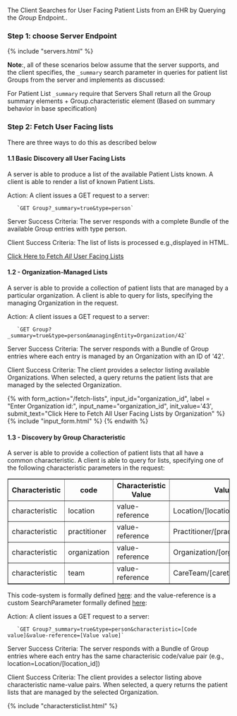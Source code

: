 The Client Searches for User Facing Patient Lists from an EHR by Querying the *Group* Endpoint..

### Step 1: choose Server Endpoint

{% include "servers.html" %}

**Note**:, all of these scenarios below assume that the server supports, and the client specifies, the `_summary` search parameter in queries for patient list Groups from the server and implements as discussed:

 For Patient List `_summary` require that Servers Shall return all the Group summary elements  + Group.characteristic element
(Based on summary behavior in base specification)

### Step 2: Fetch User Facing lists
There are three ways to do this as described below

#### 1.1 Basic Discovery all User Facing Lists
A server is able to produce a list of the available Patient Lists known.  A client is able to render a list of known Patient Lists.

Action: A client issues a GET request to a server:

       `GET Group?_summary=true&type=person`

Server Success Criteria: The server responds with a complete Bundle of the available Group entries with type person.

Client Success Criteria: The list of lists is processed e.g.,displayed in HTML.

<a href="/fetch-lists?value=all" class="btn btn-primary btn-lg active" role="button" aria-pressed="true">Click Here to Fetch <i>All</i> User Facing Lists</a>

#### 1.2 - Organization-Managed Lists

A server is able to provide a collection of patient lists that are managed by a particular organization.  A client is able to query for lists, specifying the managing Organization in the request.

Action: A client issues a GET request to a server:

       `GET Group?_summary=true&type=person&managingEntity=Organization/42`

Server Success Criteria: The server responds with a Bundle of Group entries where each entry is managed by an Organization with an ID of '42'.

Client Success Criteria: The client provides a selector listing available Organizations.  When selected, a query returns the patient lists that are managed by the selected Organization.

{% with form_action="/fetch-lists", input_id="organization_id", label = "Enter Organization id:", input_name="organization_id", init_value='43', submit_text="Click Here to Fetch All User Facing Lists by Organization" %}
{% include "input_form.html" %}
{% endwith %}

#### 1.3 - Discovery by Group Characteristic

A server is able to provide a collection of patient lists that all have a common characteristic.  A client is able to query for lists, specifying one of the following characteristic parameters in the request:

<table border="black">
<thead>
<tr>
<th>Characteristic</th>
<th>code</th>
<th>Characteristic Value</th>
<th>Value</th>
</tr>
</thead>
<tbody><tr>
<td>characteristic</td>
<td>location</td>
<td>value-reference</td>
<td>Location/[location_id]</td>
</tr>
<tr>
<td>characteristic</td>
<td>practitioner</td>
<td>value-reference</td>
<td>Practitioner/[practitioner_id]</td>
</tr>
<tr>
<td>characteristic</td>
<td>organization</td>
<td>value-reference</td>
<td>Organization/[organization_id]</td>
</tr>
<tr>
<td>characteristic</td>
<td>team</td>
<td>value-reference</td>
<td>CareTeam/[careteam_id]</td>
</tr>
</tbody></table>

This code-system is formally defined [here](https://healthedata1.github.io/Sushi-Sandbox/CodeSystem-argo-group-characteristic.html):
and the value-reference is a custom SearchParameter formally defined [here](https://healthedata1.github.io/Sushi-Sandbox/SearchParameter-Group-value-reference.html):

Action: A client issues a GET request to a server:

       `GET Group?_summary=true&type=person&characteristic=[Code value]&value-reference=[Value value]`

Server Success Criteria: The server responds with a Bundle of Group entries where each entry has the same characterisic code/value pair  (e.g.,  location=Location/[location_id])

Client Success Criteria: The client provides a selector listing above characteristic name-value pairs.  When selected, a query returns the patient lists that are managed by the selected Organization.

{% include "charactersticlist.html" %}
